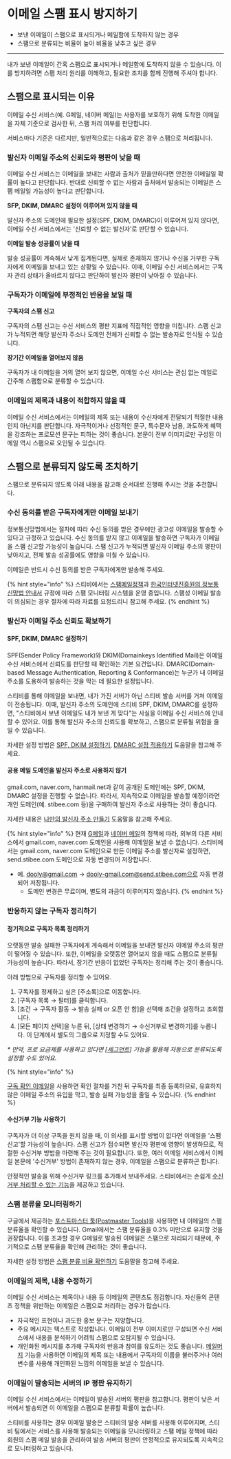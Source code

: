 # 이메일 스팸 표시 방지하기

* 보낸 이메일이 스팸으로 표시되거나 메일함에 도착하지 않는 경우
* 스팸으로 분류되는 비율이 높아 비율을 낮추고 싶은 경우

***

내가 보낸 이메일이 간혹 스팸으로 표시되거나 메일함에 도착하지 않을 수 있습니다. 이를 방지하려면 스팸 처리 원리를 이해하고, 필요한 조치를 함께 진행해 주셔야 합니다.

## 스팸으로 표시되는 이유

이메일 수신 서비스(예. G메일, 네이버 메일)는 사용자를 보호하기 위해 도착한 이메일을 자체 기준으로 검사한 뒤, 스팸 처리 여부를 판단합니다.

서비스마다 기준은 다르지만, 일반적으로는 다음과 같은 경우 스팸으로 처리됩니다.

### 발신자 이메일 주소의 신뢰도와 평판이 낮을 때

이메일 수신 서비스는 이메일을 보내는 사람과 출처가 믿을만하다면 안전한 이메일일 확률이 높다고 판단합니다. 반대로 신뢰할 수 없는 사람과 출처에서 발송되는 이메일은 스팸 메일일 가능성이 높다고 판단합니다.

**SFP, DKIM, DMARC 설정이 이루어져 있지 않을 때**

발신자 주소의 도메인에 필요한 설정(SPF, DKIM, DMARC)이 이루어져 있지 않다면, 이메일 수신 서비스에서는 '신뢰할 수 없는 발신자'로 판단할 수 있습니다.

**이메일 발송 성공률이 낮을 때**

발송 성공률이 계속해서 낮게 집계된다면, 실제로 존재하지 않거나 수신을 거부한 구독자에게 이메일을 보내고 있는 상황일 수 있습니다. 이때, 이메일 수신 서비스에서는 구독자 관리 상태가 올바르지 않다고 판단하여 발신자 평판이 낮아질 수 있습니다.

### 구독자가 이메일에 부정적인 반응을 보일 때

**구독자의 스팸 신고**

구독자의 스팸 신고는 수신 서비스의 평판 지표에 직접적인 영향을 미칩니다. 스팸 신고가 누적되면 해당 발신자 주소나 도메인 전체가 신뢰할 수 없는 발송자로 인식될 수 있습니다.

**장기간 이메일을 열어보지 않음**

구독자가 내 이메일을 거의 열어 보지 않으면, 이메일 수신 서비스는 관심 없는 메일로 간주해 스팸함으로 분류할 수 있습니다.

### 이메일의 제목과 내용이 적합하지 않을 때

이메일 수신 서비스에서는 이메일의 제목 또는 내용이 수신자에게 전달되기 적절한 내용인지 아닌지를 판단합니다. 자극적이거나 선정적인 문구, 특수문자 남용, 과도하게 혜택을 강조하는 프로모션 문구는 피하는 것이 좋습니다. 본문이 전부 이미지로만 구성된 이메일 역시 스팸으로 오인될 수 있습니다.



## 스팸으로 분류되지 않도록 조치하기

스팸으로 분류되지 않도록 아래 내용을 참고해 순서대로 진행해 주시는 것을 추천합니다.

### 수신 동의를 받은 구독자에게만 이메일 보내기

정보통신망법에서는 절차에 따라 수신 동의를 받은 경우에만 광고성 이메일을 발송할 수 있다고 규정하고 있습니다. 수신 동의를 받지 않고 이메일을 발송하면 구독자가 이메일을 스팸 신고할 가능성이 높습니다. 스팸 신고가 누적되면 발신자 이메일 주소의 평판이 낮아지고, 전체 발송 성공률에도 영향을 미칠 수 있습니다.

이메일은 반드시 수신 동의를 받은 구독자에게만 발송해 주세요.

{% hint style="info" %}
스티비에서는 [스팸메일정책](https://www.notion.so/stibee/17a14f01765840e0b203217607307c69)과 [한국인터넷진흥원의 정보통신망법 안내서](https://www.kisa.or.kr/401/form?postSeq=3256#fnPostAttachDownload) 규정에 따라 스팸 모니터링 시스템을 운영 중입니다. 스팸성 이메일 발송이 의심되는 경우 절차에 따라 자료를 요청드리니 참고해 주세요.
{% endhint %}

### 발신자 이메일 주소 신뢰도 확보하기

#### SPF, DKIM, DMARC 설정하기

SPF(Sender Policy Framework)와 DKIM(Domainkeys Identified Mail)은 이메일 수신 서비스에서 신뢰도를 판단할 때 확인하는 기본 요건입니다. DMARC(Domain-based Message Authentication, Reporting & Conformance)는 누군가 내 이메일 주소를 도용하여 발송하는 것을 막는 데 필요한 설정입니다.&#x20;

스티비를 통해 이메일을 보내면, 내가 가진 서버가 아닌 스티비 발송 서버를 거쳐 이메일이 전송됩니다. 이때, 발신자 주소의 도메인에 스티비 SPF, DKIM, DMARC를 설정하면, "스티비에서 보낸 이메일도 내가 보낸 게 맞다"는 사실을 이메일 수신 서비스에 안내할 수 있어요. 이를 통해 발신자 주소의 신뢰도를 확보하고, 스팸으로 분류될 위험을 줄일 수 있습니다.

자세한 설정 방법은 [SPF, DKIM 설정하기](prevent-email-spam-marking.md#spf-dkim), [DMARC 설정 적용하기](../email/managing-sender/dmarc.md#txt_record) 도움말을 참고해 주세요.

#### **공용 메일 도메인을 발신자 주소로 사용하지 않기**

gmail.com, naver.com, hanmail.net과 같이 공개된 도메인에는 SPF, DKIM, DMARC 설정을 진행할 수 없습니다. 따라서, 지속적으로 이메일을 발송할 예정이라면 개인 도메인(예. stibee.com 등)을 구매하여 발신자 주소로 사용하는 것이 좋습니다.

자세한 내용은 [나만의 발신자 주소 만들기](../getting-started/preparing-for-start/custom-sender-address.md) 도움말을 참고해 주세요.

{% hint style="info" %}
현재 [G메일](https://support.google.com/a/answer/81126?hl=ko\&visit_id=638560892231409319-2480877127\&rd=1)과 [네이버 메일](https://notice.naver.com/notices/mail/15568)의 정책에 따라, 외부의 다른 서비스에서 gmail.com, naver.com 도메인을 사용해 이메일을 보낼 수 없습니다. 스티비에서는 gmail.com, naver.com 도메인으로 만든 이메일 주소를 발신자로 설정하면, send.stibee.com 도메인으로 자동 변경되어 저장합니다.&#x20;

* 예. dooly@gmail.com → dooly-gmail.com@send.stibee.com으로 자동 변경되어 저장됩니다.
  * 도메인 변경은 무료이며, 별도의 과금이 이루어지지 않습니다.
{% endhint %}

### 반응하지 않는 구독자 정리하기

#### 정기적으로 구독자 목록 정리하기

오랫동안 발송 실패한 구독자에게 계속해서 이메일을 보내면 발신자 이메일 주소의 평판이 떨어질 수 있습니다. 또한, 이메일을 오랫동안 열어보지 않을 때도 스팸으로 분류될 가능성이 높습니다. 따라서, 장기간 반응이 없었던 구독자는 정리해 주는 것이 좋습니다.

아래 방법으로 구독자를 정리할 수 있어요.

1. 구독자를 정제하고 싶은 \[주소록]으로 이동합니다.
2. \[구독자 목록 → 필터]를 클릭합니다.
3. \[조건 → 구독자 활동 → 발송 실패 or 오픈 안 함]을 선택해 조건을 설정하고 조회합니다.
4. \[모든 페이지 선택]을 누른 뒤, \[상태 변경하기 → 수신거부로 변경하기]를 누릅니다. 이 단계에서 별도의 그룹으로 지정할 수도 있어요.

_\* 만약, 프로 요금제를 사용하고 있다면 \[_[_세그먼트_](../list/classify-subscribers/how-to-use-segment.md)_] 기능을 활용해 자동으로 분류되도록 설정할 수도 있어요._

{% hint style="info" %}
[구독 확인 이메일](../list/gather-subscribers/form.md#confirm_email)을 사용하면 확인 절차를 거친 뒤 구독자를 최종 등록하므로, 유효하지 않은 이메일 주소의 유입을 막고, 발송 실패 가능성을 줄일 수 있습니다.
{% endhint %}

#### 수신거부 기능 사용하기

구독자가 더 이상 구독을 원치 않을 때, 이 의사를 표시할 방법이 없다면 이메일을 '스팸 신고'할 가능성이 높습니다. 스팸 신고가 접수되면 발신자 평판에 영향이 발생하므로, 적절한 수신거부 방법을 마련해 주는 것이 필요합니다. 또한, 여러 이메일 서비스에서 이메일 본문에 '수신거부' 방법이 존재하지 않는 경우, 이메일을 스팸으로 분류하곤 합니다.&#x20;

안정적인 발송을 위해 수신거부 링크를 추가해서 보내주세요. 스티비에서는 손쉽게 [수신거부 처리할 수 있는 기능](../email/edit/unsubscribe.md)을 제공하고 있습니다.

### 스팸 분류율 모니터링하기 <a href="#h_01hkxtbqn0fswkpqgfbaa8w5ez" id="h_01hkxtbqn0fswkpqgfbaa8w5ez"></a>

구글에서 제공하는 [포스트마스터 툴(Postmaster Tools)](https://gmail.com/postmaster/)을 사용하면 내 이메일의 스팸 분류율을 확인할 수 있습니다. Gmail에서는 스팸 분류율을 0.3% 미만으로 유지할 것을 권장합니다. 이를 초과할 경우 G메일로 발송된 이메일은 스팸으로 처리되기 때문에, 주기적으로 스팸 분류율을 확인해 관리하는 것이 좋습니다.

자세한 설정 방법은 [스팸 분류 비율 확인하기](../email/send/spam-rate.md) 도움말을 참고해 주세요.

### 이메일의 제목, 내용 수정하기 <a href="#h_01hkxtbqn094b5hwaw3163r0n4" id="h_01hkxtbqn094b5hwaw3163r0n4"></a>

이메일 수신 서비스는 제목이나 내용 등 이메일의 콘텐츠도 점검합니다. 자신들의 콘텐츠 정책을 위반하는 이메일은 스팸으로 처리하는 경우가 많습니다.

* 자극적인 표현이나 과도한 홍보 문구는 지양합니다.
* 주요 메시지는 텍스트로 작성합니다. 이메일이 전부 이미지로만 구성되면 수신 서비스에서 내용을 분석하기 어려워 스팸으로 오탐지될 수 있습니다.
* 개인화된 메시지를 추가해 구독자의 반응과 참여를 유도하는 것도 좋습니다. [메일머지](../email/edit/personalized-merge.md) 기능을 사용하면 이메일의 제목 또는 내용에서 구독자의 이름을 불러주거나 여러 변수를 사용해 개인화된 느낌의 이메일을 보낼 수 있습니다.

### 이메일이 발송되는 서버의 IP 평판 유지하기

이메일 수신 서비스에서는 이메일이 발송된 서버의 평판을 참고합니다. 평판이 낮은 서버에서 발송되면 이 이메일을 스팸으로 분류할 확률이 높습니다.

스티비를 사용하는 경우 이메일 발송은 스티비의 발송 서버를 사용해 이루어지며, 스티비 팀에서는 서비스를 사용해 발송되는 이메일을 모니터링하고 스팸 메일 정책에 따라 회원의 스팸 메일 발송을 관리하여 발송 서버의 평판이 안정적으로 유지되도록 지속적으로 모니터링하고 있습니다.
